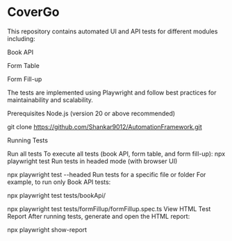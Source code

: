 # CoverGo
This repository contains automated UI and API tests for different modules including:

Book API

Form Table

Form Fill-up

The tests are implemented using Playwright and follow best practices for maintainability and scalability.

Prerequisites
Node.js (version 20 or above recommended)

git clone https://github.com/Shankar9012/AutomationFramework.git

Running Tests

Run all tests
To execute all tests (book API, form table, and form fill-up):
npx playwright test
Run tests in headed mode (with browser UI)

npx playwright test --headed
Run tests for a specific file or folder
For example, to run only Book API tests:

npx playwright test tests/bookApi/

npx playwright test tests/formFillup/formFillup.spec.ts
View HTML Test Report
After running tests, generate and open the HTML report:

npx playwright show-report



